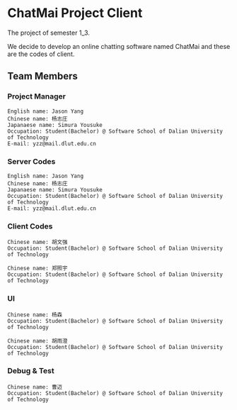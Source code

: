 # ChatMai Project Client
The project of semester 1_3. 

We decide to develop an online chatting software named ChatMai and these are the codes of client.
## Team Members
### Project Manager
    English name: Jason Yang
    Chinese name: 杨志庄
    Japanaese name: Simura Yousuke
    Occupation: Student(Bachelor) @ Software School of Dalian University of Technology
    E-mail: yzz@mail.dlut.edu.cn
### Server Codes
    English name: Jason Yang
    Chinese name: 杨志庄
    Japanaese name: Simura Yousuke
    Occupation: Student(Bachelor) @ Software School of Dalian University of Technology
    E-mail: yzz@mail.dlut.edu.cn
### Client Codes
    Chinese name: 胡文强
    Occupation: Student(Bachelor) @ Software School of Dalian University of Technology

    Chinese name: 郑照宇
    Occupation: Student(Bachelor) @ Software School of Dalian University of Technology
### UI
    Chinese name: 杨森
    Occupation: Student(Bachelor) @ Software School of Dalian University of Technology
    
    Chinese name: 胡雨澄
    Occupation: Student(Bachelor) @ Software School of Dalian University of Technology
### Debug & Test
    Chinese name: 曹迈
    Occupation: Student(Bachelor) @ Software School of Dalian University of Technology
